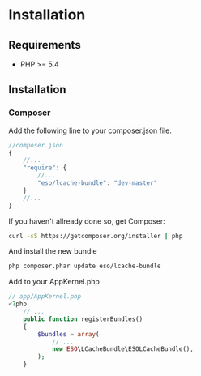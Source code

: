 Installation
=============================

Requirements
------------

* PHP >= 5.4

Installation
------------

### Composer

Add the following line to your composer.json file.

```js
//composer.json
{
    //...
    "require": {
        //...
        "eso/lcache-bundle": "dev-master"
    }
    //...
}
```

If you haven't allready done so, get Composer:

```bash
curl -sS https://getcomposer.org/installer | php
```

And install the new bundle

```bash
php composer.phar update eso/lcache-bundle
```

Add to your AppKernel.php

```php
// app/AppKernel.php
<?php
    // ...
    public function registerBundles()
    {
        $bundles = array(
            // ...
            new ESO\LCacheBundle\ESOLCacheBundle(),
        );
    }
```
